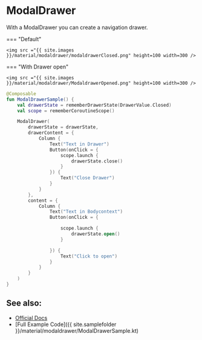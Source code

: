 <!---
This is the API of version 1.1.0
-->
# ModalDrawer

With a ModalDrawer you can create a navigation drawer.

=== "Default"

    <img src ="{{ site.images }}/material/modaldrawer/modaldrawerClosed.png" height=100 width=300 />


=== "With Drawer open"

    <img src ="{{ site.images }}/material/modaldrawer/ModaldrawerOpened.png" height=100 width=300 />

```kotlin
@Composable
fun ModalDrawerSample() {
    val drawerState = rememberDrawerState(DrawerValue.Closed)
    val scope = rememberCoroutineScope()

    ModalDrawer(
        drawerState = drawerState,
        drawerContent = {
            Column {
                Text("Text in Drawer")
                Button(onClick = {
                    scope.launch {
                        drawerState.close()
                    }
                }) {
                    Text("Close Drawer")
                }
            }
        },
        content = {
            Column {
                Text("Text in Bodycontext")
                Button(onClick = {

                    scope.launch {
                        drawerState.open()
                    }

                }) {
                    Text("Click to open")
                }
            }
        }
    )
}
```

## See also:
* [Official Docs](https://developer.android.com/reference/kotlin/androidx/compose/material/package-summary#modaldrawerlayout)
* [Full Example Code]({{ site.samplefolder }}/material/modaldrawer/ModalDrawerSample.kt)
